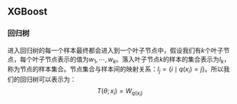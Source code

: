 ## XGBoost

### 回归树

进入回归树的每一个样本最终都会进入到一个叶子节点中，假设我们有$k$个叶子节点，每个叶子节点表示的值为$w_1,\cdots,w_k$。落入叶子节点$k$的样本的集合表示为$I_k$，称为节点的样本集合。节点集合与样本间的映射关系：$I_j = \{i\mid q(x_i)=j\}$。所以我们的回归树可以表示为：
$$
T(\theta;x_i)=W_{q(x_i)}
$$




